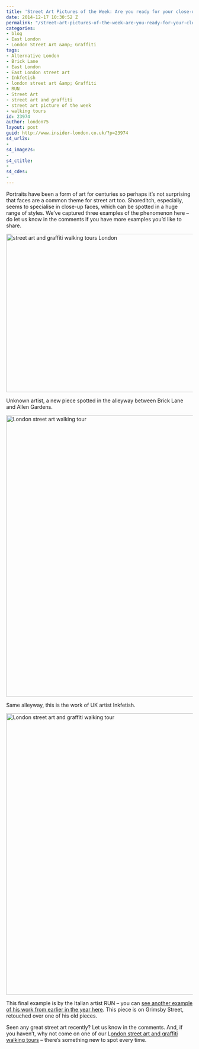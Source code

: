 ```yaml
---
title: 'Street Art Pictures of the Week: Are you ready for your close-up?'
date: 2014-12-17 10:30:52 Z
permalink: "/street-art-pictures-of-the-week-are-you-ready-for-your-close-up/"
categories:
- blog
- East London
- London Street Art &amp; Graffiti
tags:
- Alternative London
- Brick Lane
- East London
- East London street art
- Inkfetish
- london street art &amp; Graffiti
- RUN
- Street Art
- street art and graffiti
- street art picture of the week
- walking tours
id: 23974
author: london75
layout: post
guid: http://www.insider-london.co.uk/?p=23974
s4_url2s:
- 
s4_image2s:
- 
s4_ctitle:
- 
s4_cdes:
- 
---
```


Portraits have been a form of art for centuries so perhaps it&#8217;s not surprising that faces are a common theme for street art too. Shoreditch, especially, seems to specialise in close-up faces, which can be spotted in a huge range of styles. We&#8217;ve captured three examples of the phenomenon here &#8211; do let us know in the comments if you have more examples you&#8217;d like to share.

<img class="aligncenter wp-image-23976 size-full" src="/wp-content/uploads/2014/12/5_mini-1.jpg" alt="street art and graffiti walking tours London" width="569" height="427" />

Unknown artist, a new piece spotted in the alleyway between Brick Lane and Allen Gardens.

<img class="aligncenter wp-image-23977 size-full" src="/wp-content/uploads/2014/12/6_mini.jpg" alt="London street art walking tour" width="569" height="759" />

Same alleyway, this is the work of UK artist Inkfetish.

<img class="aligncenter wp-image-23978 size-full" src="/wp-content/uploads/2014/12/12b_mini.jpg" alt="London street art and graffiti walking tour" width="569" height="759" />

This final example is by the Italian artist RUN &#8211; you can [see another example of his work from earlier in the year here](http://www.insider-london.co.uk/2014/07/08/street-art-london-run-at-ram-place-fashion-market-hackney/). This piece is on Grimsby Street, retouched over one of his old pieces.

Seen any great street art recently? Let us know in the comments. And, if you haven&#8217;t, why not come on one of our L<a href="http://www.insider-london.co.uk/london-graffiti-artists-walking-tours/" target="_blank">ondon street art and graffiti walking tours</a> &#8211; there&#8217;s something new to spot every time.